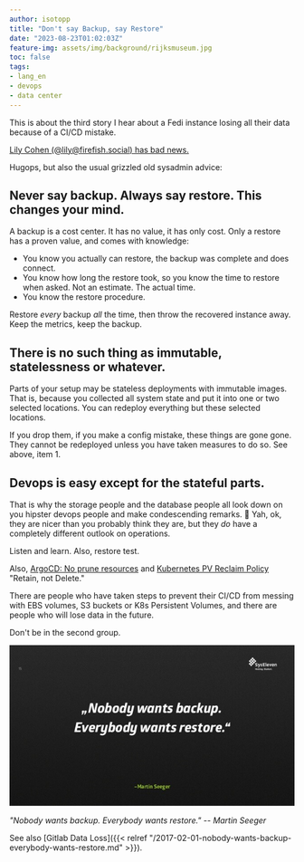 ```yaml
---
author: isotopp
title: "Don't say Backup, say Restore"
date: "2023-08-23T01:02:03Z"
feature-img: assets/img/background/rijksmuseum.jpg
toc: false
tags:
- lang_en
- devops
- data center
---
```

This is about the third story I hear about a Fedi instance losing all their data because of a CI/CD mistake.

[Lily Cohen (@lily@firefish.social) has bad news.](https://firefish.social/notes/9iqefgi8rzfksnqc)

Hugops, but also the usual grizzled old sysadmin advice:

## Never say backup. Always say restore. This changes your mind.

A backup is a cost center.
It has no value, it has only cost.
Only a restore has a proven value, and comes with knowledge:

- You know you actually can restore, the backup was complete and does connect.
- You know how long the restore took, so you know the time to restore when asked. Not an estimate. The actual time.
- You know the restore procedure.

Restore *every* backup *all* the time, then throw the recovered instance away. 
Keep the metrics, keep the backup.

## There is no such thing as immutable, statelessness or whatever.

Parts of your setup may be stateless deployments with immutable images. 
That is, because you collected all system state and put it into one or two selected locations.
You can redeploy everything but these selected locations.

If you drop them, if you make a config mistake, these things are gone gone.
They cannot be redeployed unless you have taken measures to do so.
See above, item 1.

## Devops is easy except for the stateful parts.

That is why the storage people and the database people all look down on you hipster devops people and make condescending remarks. 🙂
Yah, ok, they are nicer than you probably think they are,
but they *do* have a completely different outlook on operations.

Listen and learn. Also, restore test.

Also,
[ArgoCD: No prune resources](https://argo-cd.readthedocs.io/en/stable/user-guide/sync-options/#no-prune-resources)
and
[Kubernetes PV Reclaim Policy](https://kubernetes.io/docs/tasks/administer-cluster/change-pv-reclaim-policy/)
"Retain, not Delete."

There are people who have taken steps to prevent their CI/CD from messing with EBS volumes,
S3 buckets or K8s Persistent Volumes, and there are people who will lose data in the future.

Don't be in the second group.

![](/uploads/2023/08/backup-restore-01.jpg)

*"Nobody wants backup.
Everybody wants restore."
  -- Martin Seeger*

See also
[Gitlab Data Loss]({{< relref "/2017-02-01-nobody-wants-backup-everybody-wants-restore.md" >}}).
